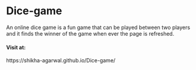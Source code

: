 # Dice-game
An online dice game is a fun game that can be played between two players and it finds the winner of the game when ever the page is refreshed. 
<h4>Visit at:</h4>
https://shikha-agarwal.github.io/Dice-game/
